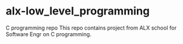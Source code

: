 # alx-low_level_programming
C programming repo
This repo contains project from ALX school for Software Engr on C programming.
